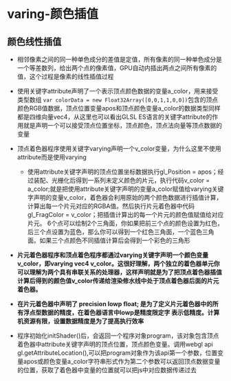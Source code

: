 # varing-颜色插值

## 颜色线性插值

* 相邻像素之间的同一种单色成分的差值是定值，所有像素的同一种单色成分是一个等差数列，给出两个点的像素值，GPU自动内插出两点之间所有像素的值，这个过程是像素的线性插值过程

* 使用关键字attribute声明了一个表示顶点颜色数据的变量a_color，用来接受类型数组 ```var colorData = new Float32Array([0,0,1,1,0,0])```包含的顶点颜色RGB值数据，顶点位置变量apos和顶点颜色变量a_color的数据类型同样都是四维向量vec4，从这里也可以看出GLSL ES语言的关键字attribute的作用就是声明一个可以接受顶点位置坐标，顶点颜色，顶点法向量等顶点数据的变量


* 顶点着色器程序使用关键字varying声明一个v_color变量，为什么这里不使用attribute而是使用varying
    - 使用attribute关键字声明的顶点位置坐标数据执行gl_Position = apos；经过装配、光栅化后得到一系列未定义颜色的片元，执行代码v_color = a_color;就是把使用attribute关键字声明的变量a_color赋值给varying关键字声明的变量v_color，着色器会利用原始的两个颜色数据进行插值计算，计算出每一个片元对应的RGBA值。然后执行片元着色器中代码gl_FragColor = v_color；把插值计算出的每一个片元的颜色值赋值给对应片元。 6个点可以绘制2个三角面，你如果把前三个点的颜色设置为红色，后三个点设置为蓝色，那么你可以得到一个红色三角面，一个蓝色三角面。如果三个点颜色不同插值计算后会得到一个彩色的三角形

- **片元着色器程序和顶点着色程序都通过varying关键字声明一个颜色变量v_color，即varying vec4 v_color。这很好理解，两个独立的着色器单元你可以理解为两个具有串联关系的处理器，这样声明就是为了把顶点着色器插值计算后得到的颜色值v_color传递给渲染修水线中处于顶点着色器后面的片元着色器。**

- **在片元着色器中声明了 precision lowp float; 是为了定义片元着色器中的所有浮点型数据的精度，在着色器语言中lowp是精度限定字 表示低精度。计算机资源有限，设置数据精度是为了提高执行效率**

- 程序初始化initShader()后，会返回一个程序对象program，该对象包含顶点着色器中attribute关键字声明的顶点位置，顶点颜色变量。调用webgl api gl.getAttributeLocation(),可以把program对象作为该api第一个参数，位置变量apos或颜色变量a_color字符串形式作为第二个参数可以返回顶点数据变量的位置，获取了着色器中变量的位置就可以把js中对应数据传递过去